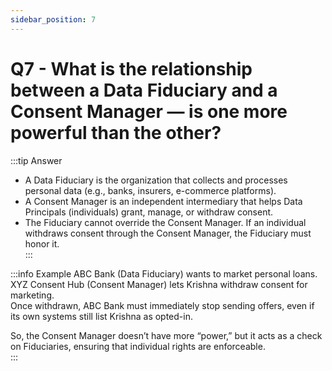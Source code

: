 ```yaml
---
sidebar_position: 7
---
```


# Q7 - What is the relationship between a Data Fiduciary and a Consent Manager — is one more powerful than the other?

:::tip Answer
- A Data Fiduciary is the organization that collects and processes personal data (e.g., banks, insurers, e-commerce platforms).  
- A Consent Manager is an independent intermediary that helps Data Principals (individuals) grant, manage, or withdraw consent.  
- The Fiduciary cannot override the Consent Manager. If an individual withdraws consent through the Consent Manager, the Fiduciary must honor it.  
:::

:::info Example
ABC Bank (Data Fiduciary) wants to market personal loans.  
XYZ Consent Hub (Consent Manager) lets Krishna withdraw consent for marketing.  
Once withdrawn, ABC Bank must immediately stop sending offers, even if its own systems still list Krishna as opted-in.  

So, the Consent Manager doesn’t have more “power,” but it acts as a check on Fiduciaries, ensuring that individual rights are enforceable.  
:::
